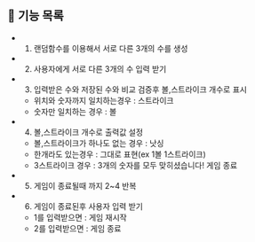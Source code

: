 ## 🚀 기능 목록

- 1. 랜덤함수를 이용해서 서로 다른 3개의 수를 생성
- 2. 사용자에게 서로 다른 3개의 수 입력 받기
- 3. 입력받은 수와 저장된 수와 비교 검증후 볼,스트라이크 개수로 표시
    - 위치와 숫자까지 일치하는경우 : 스트라이크
    - 숫자만 일치하는 경우 : 볼
- 4. 볼,스트라이크 개수로 출력값 설정
    - 볼,스트라이크가 하나도 없는 경우 : 낫싱
    - 한개라도 있는경우 : 그대로 표현(ex 1볼 1스트라이크)
    - 3스트라이크 경우 : 3개의 숫자를 모두 맞히셨습니다! 게임 종료
- 5. 게임이 종료될때 까지 2~4 반복

- 6. 게임이 종료된후 사용자 입력 받기
  - 1를 입력받으면 : 게임 재시작
  - 2를 입력받으면 : 게임 종료